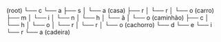 (root)
 └── c
      └── a
           ├── s
           │    └── a    (casa)
           ├── r
           │    └── r
           │         └── o    (carro)
           ├── m
           │    └── i
           │         └── n
           │              └── h
           │                   └── ã
           │                        └── o    (caminhão)
           ├── c
           │    └── h
           │         └── o
           │              └── r
           │                   └── r
           │                        └── o    (cachorro)
           └── d
                └── e
                     └── i
                          └── r
                               └── a    (cadeira)
